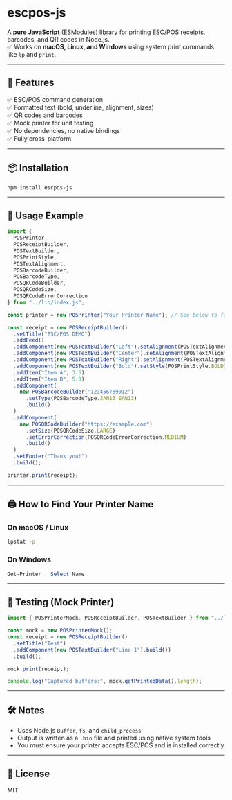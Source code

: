 # escpos-js

A **pure JavaScript** (ESModules) library for printing ESC/POS receipts, barcodes, and QR codes in Node.js.  
✅ Works on **macOS, Linux, and Windows** using system print commands like `lp` and `print`.

---

## 🚀 Features

✅ ESC/POS command generation  
✅ Formatted text (bold, underline, alignment, sizes)  
✅ QR codes and barcodes  
✅ Mock printer for unit testing  
✅ No dependencies, no native bindings  
✅ Fully cross-platform  

---

## 📦 Installation

```bash
npm install escpos-js
```

---

## 📄 Usage Example 

```js
import {
  POSPrinter,
  POSReceiptBuilder,
  POSTextBuilder,
  POSPrintStyle,
  POSTextAlignment,
  POSBarcodeBuilder,
  POSBarcodeType,
  POSQRCodeBuilder,
  POSQRCodeSize,
  POSQRCodeErrorCorrection
} from "../lib/index.js";

const printer = new POSPrinter("Your_Printer_Name"); // See below to find the name

const receipt = new POSReceiptBuilder()
  .setTitle("ESC/POS DEMO")
  .addFeed()
  .addComponent(new POSTextBuilder("Left").setAlignment(POSTextAlignment.LEFT).build())
  .addComponent(new POSTextBuilder("Center").setAlignment(POSTextAlignment.CENTER).build())
  .addComponent(new POSTextBuilder("Right").setAlignment(POSTextAlignment.RIGHT).build())
  .addComponent(new POSTextBuilder("Bold").setStyle(POSPrintStyle.BOLD).build())
  .addItem("Item A", 3.5)
  .addItem("Item B", 5.0)
  .addComponent(
    new POSBarcodeBuilder("123456789012")
      .setType(POSBarcodeType.JAN13_EAN13)
      .build()
  )
  .addComponent(
    new POSQRCodeBuilder("https://example.com")
      .setSize(POSQRCodeSize.LARGE)
      .setErrorCorrection(POSQRCodeErrorCorrection.MEDIUM)
      .build()
  )
  .setFooter("Thank you!")
  .build();

printer.print(receipt);
```

---

## 🖨️ How to Find Your Printer Name

### On macOS / Linux

```bash
lpstat -p
```

### On Windows

```powershell
Get-Printer | Select Name
```

---

## 🧪 Testing (Mock Printer)

```js
import { POSPrinterMock, POSReceiptBuilder, POSTextBuilder } from "../lib/index.js";

const mock = new POSPrinterMock();
const receipt = new POSReceiptBuilder()
  .setTitle("Test")
  .addComponent(new POSTextBuilder("Line 1").build())
  .build();

mock.print(receipt);

console.log("Captured buffers:", mock.getPrintedData().length);
```

---

## 🛠 Notes

- Uses Node.js `Buffer`, `fs`, and `child_process`
- Output is written as a `.bin` file and printed using native system tools
- You must ensure your printer accepts ESC/POS and is installed correctly

---

## 📜 License

MIT

